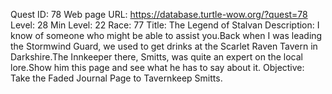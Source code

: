 Quest ID: 78
Web page URL: https://database.turtle-wow.org/?quest=78
Level: 28
Min Level: 22
Race: 77
Title: The Legend of Stalvan
Description: I know of someone who might be able to assist you.Back when I was leading the Stormwind Guard, we used to get drinks at the Scarlet Raven Tavern in Darkshire.The Innkeeper there, Smitts, was quite an expert on the local lore.Show him this page and see what he has to say about it.
Objective: Take the Faded Journal Page to Tavernkeep Smitts.
